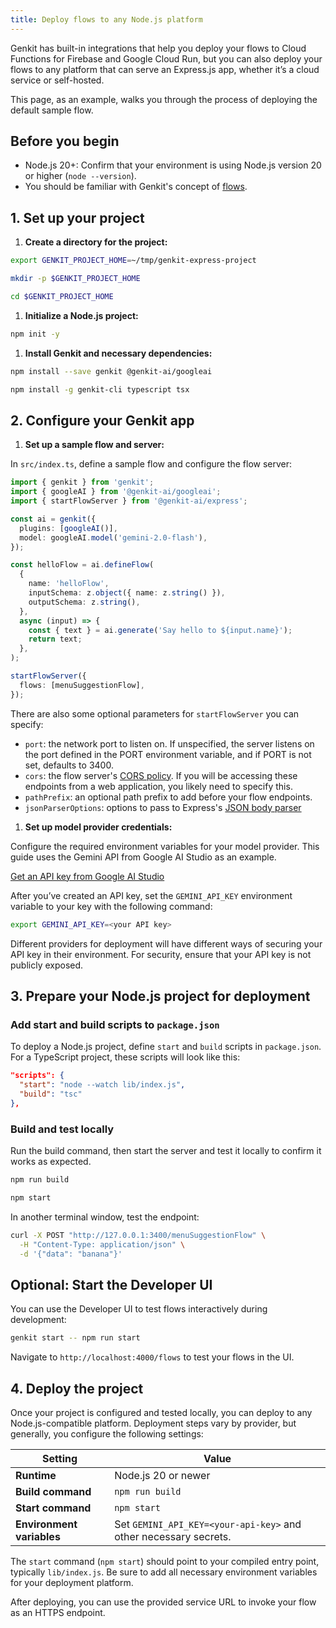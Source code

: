 ```yaml
---
title: Deploy flows to any Node.js platform
---
```


<!--
TODO: Add Next docs too. Maybe we need a web-hosting page that deploy-node
and cloud-run links to, which links to express, next, and maybe cloud functions
-->

Genkit has built-in integrations that help you deploy your flows to
Cloud Functions for Firebase and Google Cloud Run, but you can also deploy your
flows to any platform that can serve an Express.js app, whether it’s a cloud
service or self-hosted.

This page, as an example, walks you through the process of deploying the default
sample flow.

## Before you begin

- Node.js 20+: Confirm that your environment is using Node.js version 20 or
  higher (`node --version`).
- You should be familiar with Genkit's concept of [flows](/docs/flows).

## 1. Set up your project

1. **Create a directory for the project:**

```bash
export GENKIT_PROJECT_HOME=~/tmp/genkit-express-project

mkdir -p $GENKIT_PROJECT_HOME

cd $GENKIT_PROJECT_HOME
```

1. **Initialize a Node.js project:**

```bash
npm init -y
```

1. **Install Genkit and necessary dependencies:**

```bash
npm install --save genkit @genkit-ai/googleai

npm install -g genkit-cli typescript tsx
```

## 2. Configure your Genkit app

1. **Set up a sample flow and server:**

In `src/index.ts`, define a sample flow and configure the flow server:

```typescript
import { genkit } from 'genkit';
import { googleAI } from '@genkit-ai/googleai';
import { startFlowServer } from '@genkit-ai/express';

const ai = genkit({
  plugins: [googleAI()],
  model: googleAI.model('gemini-2.0-flash'),
});

const helloFlow = ai.defineFlow(
  {
    name: 'helloFlow',
    inputSchema: z.object({ name: z.string() }),
    outputSchema: z.string(),
  },
  async (input) => {
    const { text } = ai.generate('Say hello to ${input.name}');
    return text;
  },
);

startFlowServer({
  flows: [menuSuggestionFlow],
});
```

There are also some optional parameters for `startFlowServer` you can specify:

- `port`: the network port to listen on. If unspecified, the server listens on
  the port defined in the PORT environment variable, and if PORT is not set,
  defaults to 3400.
- `cors`: the flow server's
  [CORS policy](https://www.npmjs.com/package/cors#configuration-options).
  If you will be accessing these endpoints from a web application, you likely
  need to specify this.
- `pathPrefix`: an optional path prefix to add before your flow endpoints.
- `jsonParserOptions`: options to pass to Express's
  [JSON body parser](https://www.npmjs.com/package/body-parser#bodyparserjsonoptions)

1. **Set up model provider credentials:**

Configure the required environment variables for your model provider. This guide
uses the Gemini API from Google AI Studio as an example.

[Get an API key from Google AI Studio](https://makersuite.google.com/app/apikey)

After you’ve created an API key, set the `GEMINI_API_KEY` environment
variable to your key with the following command:

```bash
export GEMINI_API_KEY=<your API key>
```

Different providers for deployment will have different ways of securing your
API key in their environment. For security, ensure that your API key is not
publicly exposed.

## 3. Prepare your Node.js project for deployment

### Add start and build scripts to `package.json`

To deploy a Node.js project, define `start` and `build` scripts in
`package.json`. For a TypeScript project, these scripts will look like this:

```json
"scripts": {
  "start": "node --watch lib/index.js",
  "build": "tsc"
},
```

### Build and test locally

Run the build command, then start the server and test it locally to confirm it
works as expected.

```bash
npm run build

npm start
```

In another terminal window, test the endpoint:

```bash
curl -X POST "http://127.0.0.1:3400/menuSuggestionFlow" \
  -H "Content-Type: application/json" \
  -d '{"data": "banana"}'
```

## Optional: Start the Developer UI

You can use the Developer UI to test flows interactively during development:

```bash
genkit start -- npm run start
```

Navigate to `http://localhost:4000/flows` to
test your flows in the UI.

## 4. Deploy the project

Once your project is configured and tested locally, you can deploy to
any Node.js-compatible platform. Deployment steps vary by provider, but
generally, you configure the following settings:

| Setting                   | Value                                                            |
| ------------------------- | ---------------------------------------------------------------- |
| **Runtime**               | Node.js 20 or newer                                              |
| **Build command**         | `npm run build`                                                  |
| **Start command**         | `npm start`                                                      |
| **Environment variables** | Set `GEMINI_API_KEY=<your-api-key>` and other necessary secrets. |

The `start` command (`npm start`) should point to your compiled entry point,
typically `lib/index.js`. Be sure to add all necessary environment variables
for your deployment platform.

After deploying, you can use the provided service URL to invoke your flow as
an HTTPS endpoint.
